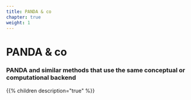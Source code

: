 ```yaml
---
title: PANDA & co
chapter: true
weight: 1
---
```


# PANDA & co

### PANDA and similar methods that use the same conceptual or computational backend

{{% children description="true" %}}
